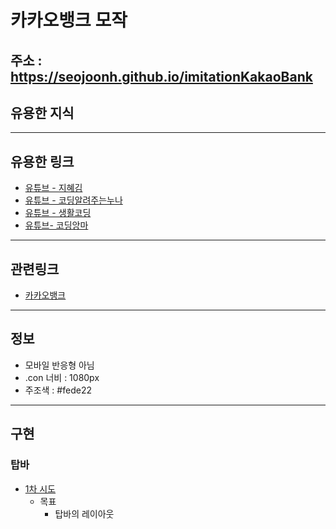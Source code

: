# 카카오뱅크 모작
주소 : https://seojoonh.github.io/imitationKakaoBank
---

## 유용한 지식


---
## 유용한 링크
- [유튜브 - 지혜김](https://www.youtube.com/@hye_______ji)
- [유튜브 - 코딩알려주는누나](https://www.youtube.com/@user-yu8so2ck1z)
- [유튜브 - 생활코딩](https://www.youtube.com/@coohde)
- [유튜브- 코딩앙마](https://www.youtube.com/@codingangma)

---

## 관련링크
- [카카오뱅크](https://www.kakaobank.com/)

---

## 정보
- 모바일 반응형 아님
- .con 너비 : 1080px
- 주조색 : #fede22

---

## 구현
### 탑바
- [1차 시도](https://codepen.io/seojoon/pen/dyqmxar?editors=1100)
    - 목표
        - 탑바의 레이아웃

